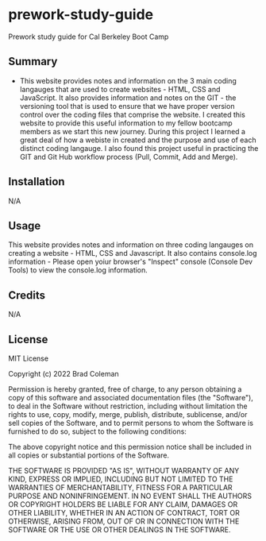 # prework-study-guide
Prework study guide for Cal Berkeley Boot Camp


## Summary

- This website provides notes and information on the 3 main coding langauges that are used to create websites - HTML, CSS and JavaScript.  It also provides information and notes on the GIT - the versioning tool that is used to ensure that we have proper version control over the coding files that comprise the website. I created this website to provide this useful information to my fellow bootcamp members as we start this new journey. During this project I learned a great deal of how a webiste in created and the purpose and use of each distinct coding langauge.  I also found this project useful in practicing the GIT and Git Hub workflow process (Pull, Commit, Add and Merge). 

## Installation

N/A

## Usage

This website provides notes and information on three coding langauges on creating a website - HTML, CSS and Javascript.  It also contains console.log information - Please open yoiur browser's "Inspect" console (Console Dev Tools) to view the console.log information. 


## Credits

N/A

## License

MIT License

Copyright (c) 2022 Brad Coleman

Permission is hereby granted, free of charge, to any person obtaining a copy
of this software and associated documentation files (the "Software"), to deal
in the Software without restriction, including without limitation the rights
to use, copy, modify, merge, publish, distribute, sublicense, and/or sell
copies of the Software, and to permit persons to whom the Software is
furnished to do so, subject to the following conditions:

The above copyright notice and this permission notice shall be included in all
copies or substantial portions of the Software.

THE SOFTWARE IS PROVIDED "AS IS", WITHOUT WARRANTY OF ANY KIND, EXPRESS OR
IMPLIED, INCLUDING BUT NOT LIMITED TO THE WARRANTIES OF MERCHANTABILITY,
FITNESS FOR A PARTICULAR PURPOSE AND NONINFRINGEMENT. IN NO EVENT SHALL THE
AUTHORS OR COPYRIGHT HOLDERS BE LIABLE FOR ANY CLAIM, DAMAGES OR OTHER
LIABILITY, WHETHER IN AN ACTION OF CONTRACT, TORT OR OTHERWISE, ARISING FROM,
OUT OF OR IN CONNECTION WITH THE SOFTWARE OR THE USE OR OTHER DEALINGS IN THE
SOFTWARE.


